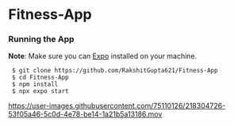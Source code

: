 # Fitness-App 
### Running the App

**Note**: Make sure you can [Expo](https://docs.expo.io/ "Expo") installed on your machine.

```
 $ git clone https://github.com/RakshitGupta621/Fitness-App
 $ cd Fitness-App
 $ npm install
 $ npx expo start 
```


https://user-images.githubusercontent.com/75110126/218304726-53f05a46-5c0d-4e78-be14-1a21b5a13186.mov




